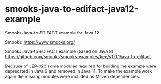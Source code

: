 # smooks-java-to-edifact-java12-example
Smooks Java-to-EDIFACT example for Java 12

Smooks: https://www.smooks.org/

Smooks Java-to-EDIFACT example (based on Java 8): https://github.com/smooks/smooks-examples/tree/v1.0.1/java-to-edifact

Because of [JEP-320](http://openjdk.java.net/jeps/320) some modules required for building the example were deprecated in Java 9 and removed in Java 11. To make the example work again the missing modules were included as Maven dependencies.
